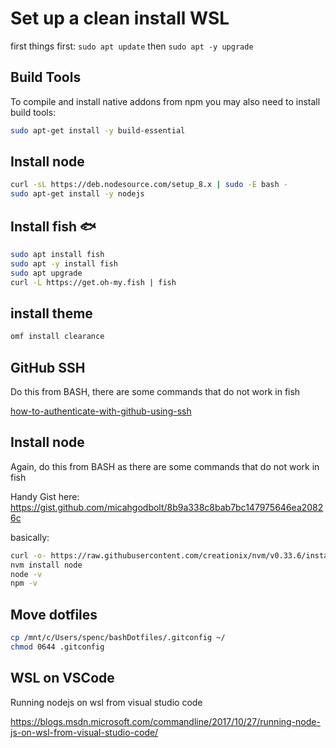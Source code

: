# Set up a clean install WSL

first things first: `sudo apt update` then `sudo apt -y upgrade`

## Build Tools

To compile and install native addons from npm you may also need to install build tools:

```bash
sudo apt-get install -y build-essential
```

## Install node

```bash
curl -sL https://deb.nodesource.com/setup_8.x | sudo -E bash -
sudo apt-get install -y nodejs
```

## Install fish :fish:

```bash
sudo apt install fish
sudo apt -y install fish
sudo apt upgrade
curl -L https://get.oh-my.fish | fish
```

## install theme

```bash
omf install clearance 
```

## GitHub SSH

Do this from BASH, there are some commands that do not work in fish

[how-to-authenticate-with-github-using-ssh](https://github.com/spences10/cheat-sheets/blob/master/git.md#how-to-authenticate-with-github-using-ssh)

## Install node

Again, do this from BASH as there are some commands that do not work in fish

Handy Gist here: https://gist.github.com/micahgodbolt/8b9a338c8bab7bc147975646ea20826c

basically:

```bash
curl -o- https://raw.githubusercontent.com/creationix/nvm/v0.33.6/install.sh | bash
nvm install node
node -v
npm -v
```

## Move dotfiles

```bash
cp /mnt/c/Users/spenc/bashDotfiles/.gitconfig ~/
chmod 0644 .gitconfig
```

## WSL on VSCode

Running nodejs on wsl from visual studio code

https://blogs.msdn.microsoft.com/commandline/2017/10/27/running-node-js-on-wsl-from-visual-studio-code/

